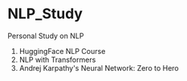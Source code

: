 # NLP_Study
Personal Study on NLP

1. HuggingFace NLP Course
2. NLP with Transformers
3. Andrej Karpathy's Neural Network: Zero to Hero
